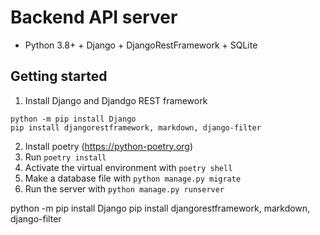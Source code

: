 # Backend API server

* Python 3.8+ + Django + DjangoRestFramework + SQLite

## Getting started

1. Install Django and Djandgo REST framework
```
python -m pip install Django
pip install djangorestframework, markdown, django-filter
```
2. Install poetry (https://python-poetry.org)
3. Run `poetry install`
4. Activate the virtual environment with `poetry shell`
5. Make a database file with `python manage.py migrate`
6. Run the server with `python manage.py runserver`




python -m pip install Django
pip install djangorestframework, markdown, django-filter
